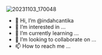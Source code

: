 ![20231103_170048](https://github.com/Alpinrisky/Alpinrisky/assets/149865023/010c7234-da1e-4422-bdc3-6acf6db4f695)
- 👋 Hi, I’m @indahcantika
- 👀 I’m interested in ...
- 🌱 I’m currently learning ...
- 💞️ I’m looking to collaborate on ...
- 📫 How to reach me ...

<!---
Alpinrisky/Alpinrisky is a ✨ special ✨ repository because its `README.md` (this file) appears on your GitHub profile.
You can click the Preview link to take a look at your changes.
--->

